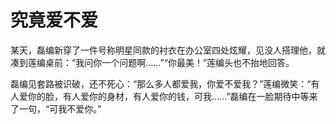 # 究竟爱不爱

某天，磊编新穿了一件号称明星同款的衬衣在办公室四处炫耀，见没人搭理他，就凑到莲编桌前：“我问你一个问题啊……”“你最美！”莲编头也不抬地回答。 

磊编见套路被识破，还不死心：“那么多人都爱我，你爱不爱我？”莲编微笑：“有人爱你的脸，有人爱你的身材，有人爱你的钱，可我……”磊编在一脸期待中等来了一句，“可我不爱你。”